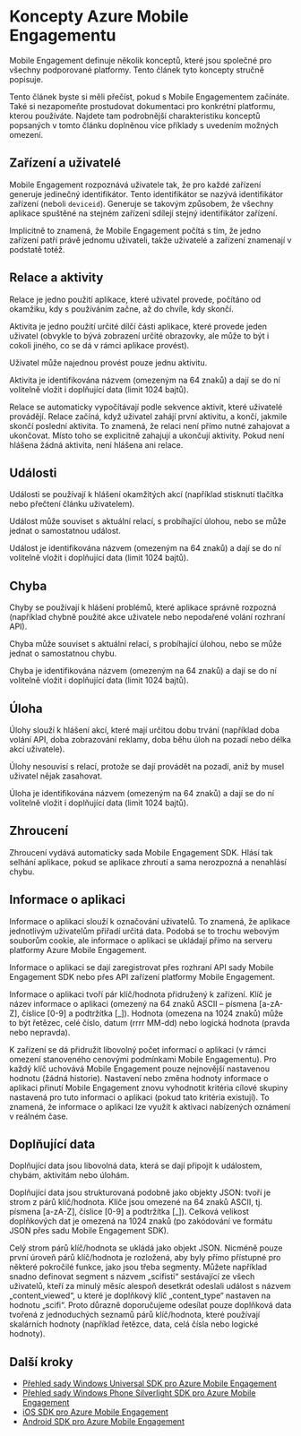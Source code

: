 <properties
    pageTitle="Koncepty Mobile Engagementu | Microsoft Azure"
    description="Koncepty Azure Mobile Engagementu"
    services="mobile-engagement"
    documentationCenter="mobile"
    authors="piyushjo"
    manager="dwrede"
    editor="" />

<tags
    ms.service="mobile-engagement"
    ms.workload="mobile"
    ms.tgt_pltfrm="mobile-android"
    ms.devlang="na"
    ms.topic="get-started-article"
    ms.date="02/26/2016"
    ms.author="piyushjo" />

# Koncepty Azure Mobile Engagementu

Mobile Engagement definuje několik konceptů, které jsou společné pro všechny podporované platformy. Tento článek tyto koncepty stručně popisuje.

Tento článek byste si měli přečíst, pokud s Mobile Engagementem začínáte. Také si nezapomeňte prostudovat dokumentaci pro konkrétní platformu, kterou používáte. Najdete tam podrobnější charakteristiku konceptů popsaných v tomto článku doplněnou více příklady s uvedením možných omezení.

## Zařízení a uživatelé
Mobile Engagement rozpoznává uživatele tak, že pro každé zařízení generuje jedinečný identifikátor. Tento identifikátor se nazývá identifikátor zařízení (neboli `deviceid`). Generuje se takovým způsobem, že všechny aplikace spuštěné na stejném zařízení sdílejí stejný identifikátor zařízení.

Implicitně to znamená, že Mobile Engagement počítá s tím, že jedno zařízení patří právě jednomu uživateli, takže uživatelé a zařízení znamenají v podstatě totéž.

## Relace a aktivity
Relace je jedno použití aplikace, které uživatel provede, počítáno od okamžiku, kdy s používáním začne, až do chvíle, kdy skončí.

Aktivita je jedno použití určité dílčí části aplikace, které provede jeden uživatel (obvykle to bývá zobrazení určité obrazovky, ale může to být i cokoli jiného, co se dá  v rámci aplikace provést).

Uživatel může najednou provést pouze jednu aktivitu.

Aktivita je identifikována názvem (omezeným na 64 znaků) a dají se do ní volitelně vložit i doplňující data (limit 1024 bajtů).

Relace se automaticky vypočítávají podle sekvence aktivit, které uživatelé provádějí. Relace začíná, když uživatel zahájí první aktivitu, a končí, jakmile skončí poslední aktivita. To znamená, že relaci není přímo nutné zahajovat a ukončovat. Místo toho se explicitně zahajují a ukončují aktivity. Pokud není hlášena žádná aktivita, není hlášena ani relace.

## Události
Události se používají k hlášení okamžitých akcí (například stisknutí tlačítka nebo přečtení článku uživatelem).

Událost může souviset s aktuální relací, s probíhající úlohou, nebo se může jednat o samostatnou událost.

Událost je identifikována názvem (omezeným na 64 znaků) a dají se do ní volitelně vložit i doplňující data (limit 1024 bajtů).

## Chyba
Chyby se používají k hlášení problémů, které aplikace správně rozpozná (například chybně použité akce uživatele nebo nepodařené volání rozhraní API).

Chyba může souviset s aktuální relací, s probíhající úlohou, nebo se může jednat o samostatnou chybu.

Chyba je identifikována názvem (omezeným na 64 znaků) a dají se do ní volitelně vložit i doplňující data (limit 1024 bajtů).

## Úloha
Úlohy slouží k hlášení akcí, které mají určitou dobu trvání (například doba volání  API, doba zobrazování reklamy, doba běhu úloh na pozadí nebo délka akcí uživatele).

Úlohy nesouvisí s relací, protože se dají provádět na pozadí, aniž by musel uživatel nějak zasahovat.

Úloha je identifikována názvem (omezeným na 64 znaků) a dají se do ní volitelně vložit i doplňující data (limit 1024 bajtů).

## Zhroucení
Zhroucení vydává automaticky sada Mobile Engagement SDK. Hlásí tak selhání aplikace, pokud se aplikace zhroutí a sama nerozpozná a nenahlásí chybu.

## Informace o aplikaci
Informace o aplikaci slouží k označování uživatelů. To znamená, že aplikace jednotlivým uživatelům přiřadí určitá data. Podobá se to trochu webovým souborům cookie, ale informace o aplikaci se ukládají přímo na serveru platformy Azure Mobile Engagement.

Informace o aplikaci se dají zaregistrovat přes rozhraní API sady Mobile Engagement SDK nebo přes API zařízení platformy Mobile Engagement.

Informace o aplikaci tvoří pár klíč/hodnota přidružený k zařízení. Klíč je název informace o aplikaci (omezený na 64 znaků ASCII – písmena [a-zA-Z], číslice [0-9] a podtržítka [_]). Hodnota (omezena na 1024 znaků) může to být řetězec, celé číslo, datum (rrrr MM-dd) nebo logická hodnota (pravda nebo nepravda).

K zařízení se dá přidružit libovolný počet informací o aplikaci (v rámci omezení stanoveného cenovými podmínkami Mobile Engagementu). Pro každý klíč uchovává Mobile Engagement pouze nejnovější nastavenou hodnotu (žádná historie). Nastavení nebo změna hodnoty informace o aplikaci přinutí Mobile Engagement znovu vyhodnotit kritéria cílové skupiny nastavená pro tuto informaci o aplikaci (pokud tato kritéria existují). To znamená, že informace o aplikaci lze využít k aktivaci nabízených oznámení v reálném čase.

## Doplňující data
Doplňující data jsou libovolná data, která se dají připojit k událostem, chybám, aktivitám nebo úlohám.

Doplňující data jsou strukturovaná podobně jako objekty JSON: tvoří je strom z párů klíč/hodnota. Klíče jsou omezené na 64 znaků ASCII, tj. písmena [a-zA-Z], číslice [0-9] a podtržítka [_]). Celková velikost doplňkových dat je omezená na 1024 znaků (po zakódování ve formátu JSON přes sadu Mobile Engagement SDK).

Celý strom párů klíč/hodnota se ukládá jako objekt JSON. Nicméně pouze první úroveň párů klíč/hodnota je rozložená, aby byly přímo přístupné pro některé pokročilé funkce, jako jsou třeba segmenty. Můžete například snadno definovat segment s názvem „scifisti“ sestávající ze všech uživatelů, kteří za minulý měsíc alespoň desetkrát odeslali událost s názvem „content_viewed“, u které je doplňkový klíč „content_type“ nastaven na hodnotu „scifi“. Proto důrazně doporučujeme odesílat pouze doplňková data tvořená z jednoduchých seznamů párů klíč/hodnota, které používají skalárních hodnoty (například řetězce, data, celá čísla nebo logické hodnoty).

## Další kroky

- [Přehled sady Windows Universal SDK pro Azure Mobile Engagement](mobile-engagement-windows-store-sdk-overview.md)
- [Přehled sady Windows Phone Silverlight SDK pro Azure Mobile Engagement](mobile-engagement-windows-phone-sdk-overview.md)
- [iOS SDK pro Azure Mobile Engagement](mobile-engagement-ios-sdk-overview.md)
- [Android SDK pro Azure Mobile Engagement](mobile-engagement-android-sdk-overview.md)



<!--HONumber=Jun16_HO2-->


